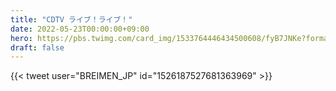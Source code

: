```yaml
---
title: "CDTV ライブ！ライブ！"
date: 2022-05-23T00:00:00+09:00
hero: https://pbs.twimg.com/card_img/1533764446434500608/fyB7JNKe?format=png&name=medium
draft: false
---
```


{{< tweet user="BREIMEN_JP" id="1526187527681363969" >}}
